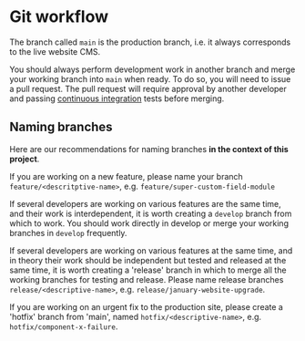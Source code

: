 # Git workflow

The branch called `main` is the production branch, i.e. it always corresponds to the live website CMS.

You should always perform development work in another branch and merge your working branch into `main` when ready. To do so,
you will need to issue a pull request. The pull request will require approval by another developer and passing [continuous integration](continuous_integration.md) tests before merging.

## Naming branches

Here are our recommendations for naming branches **in the context of this project**.

If you are working on a new feature, please name your branch `feature/<descritptive-name>`, e.g. `feature/super-custom-field-module`

If several developers are working on various features are the same time, and their work is interdependent, it is worth creating a `develop` branch from which to work. You should work directly in develop
or merge your working branches in `develop` frequently.

If several developers are working on various features at the same time, and in theory their work should be independent but tested and released at the same time, it is worth creating a 'release'
branch in which to merge all the working branches for testing and release. Please name release branches `release/<descriptive-name>`, e.g. `release/january-website-upgrade`.

If you are working on an urgent fix to the production site, please create a 'hotfix' branch from 'main', named `hotfix/<descriptive-name>`, e.g. `hotfix/component-x-failure`.
